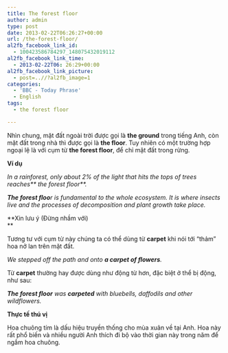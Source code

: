 ```yaml
---
title: The forest floor
author: admin
type: post
date: 2013-02-22T06:26:27+00:00
url: /the-forest-floor/
al2fb_facebook_link_id:
  - 100423586784297_148075432019112
al2fb_facebook_link_time:
  - 2013-02-22T06: 26:29+00:00
al2fb_facebook_link_picture:
  - post=..//?al2fb_image=1
categories:
  - 'BBC - Today Phrase'
  - English
tags:
  - the forest floor

---
```

Nhìn chung, mặt đất ngoài trời được gọi là **the ground** trong tiếng Anh, còn mặt đất trong nhà thì được gọi là **the floor**. Tuy nhiên có một trường hợp ngoại lệ là với cụm từ **the forest floor**, để chỉ mặt đất trong rừng.

**Ví dụ**

_In a rainforest, only about 2% of the light that hits the tops of trees reaches** the forest floor**._

_**The forest floo**r is fundamental to the whole ecosystem. It is where insects live and the processes of decomposition and plant growth take place._

**Xin lưu ý (Đừng nhầm với)  
** 

Tương tư với cụm từ này chúng ta có thể dùng từ **carpet** khi nói tới &#8220;thảm&#8221; hoa nở lan trên mặt đất.

_We stepped off the path and onto **a carpet of flowers**._

Từ **carpet** thường hay được dùng như động từ hơn, đặc biệt ở thể bị động, như sau:

_**The forest floor** was **carpeted** with bluebells, daffodils and other wildflowers._

**Thực tế thú vị**

Hoa chuông tím là dấu hiệu truyền thống cho mùa xuân về tại Anh. Hoa này rất phổ biến và nhiều người Anh thích đi bộ vào thời gian này trong năm để ngắm hoa chuông.
